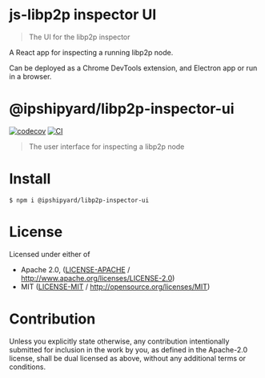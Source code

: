 # js-libp2p inspector UI

> The UI for the libp2p inspector

A React app for inspecting a running libp2p node.

Can be deployed as a Chrome DevTools extension, and Electron app or run in a
browser.

# @ipshipyard/libp2p-inspector-ui

[![codecov](https://img.shields.io/codecov/c/github/ipshipyard/js-libp2p-inspector.svg?style=flat-square)](https://codecov.io/gh/ipshipyard/js-libp2p-inspector)
[![CI](https://img.shields.io/github/actions/workflow/status/ipshipyard/js-libp2p-inspector/js-test-and-release.yml?branch=main\&style=flat-square)](https://github.com/ipshipyard/js-libp2p-inspector/actions/workflows/js-test-and-release.yml?query=branch%3Amain)

> The user interface for inspecting a libp2p node

# Install

```console
$ npm i @ipshipyard/libp2p-inspector-ui
```

# License

Licensed under either of

- Apache 2.0, ([LICENSE-APACHE](https://github.com/ipshipyard/js-libp2p-inspector/blob/main/packages/libp2p-inspector-ui/LICENSE-APACHE) / <http://www.apache.org/licenses/LICENSE-2.0>)
- MIT ([LICENSE-MIT](https://github.com/ipshipyard/js-libp2p-inspector/blob/main/packages/libp2p-inspector-ui/LICENSE-MIT) / <http://opensource.org/licenses/MIT>)

# Contribution

Unless you explicitly state otherwise, any contribution intentionally submitted for inclusion in the work by you, as defined in the Apache-2.0 license, shall be dual licensed as above, without any additional terms or conditions.
